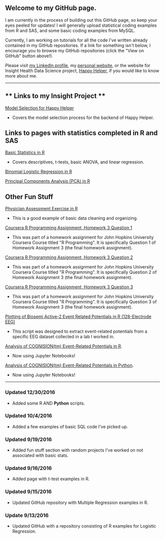## **Welcome to my GitHub page.**

I am currently in the process of building out this GitHub page, so keep your eyes peeled for updates! I will generally upload statistical coding examples from R and SAS, and some basic coding examples from MySQL.

Currently, I am working on tutorials for all the code I've written already contained in my GitHub repositories. If a link for something isn't below, I encourage you to browse my GitHub repositories (click the "View on GitHub" button above!).

Please visit [my LinkedIn profile](https://www.linkedin.com/in/michelle-tat-175542117), my [personal website](www.michelletat.com), or the website for Insight Health Data Science project, [Happy Helper](www.happyhelper.site), if you would like to know more about me.


***
## ** Links to my Insight Project ** 

[Model Selection for Happy Helper](https://github.com/mjtat/Happy-Helper-Model-Selection/blob/master/Model_Selection_Notebook.ipynb)
* Covers the model selection process for the backend of Happy Helper.

## **Links to pages with statistics completed in R and SAS**

[Basic Statistics in R](https://github.com/mjtat/Basic-Statistics-in-R-Tutorial)
* Covers descriptives, t-tests, basic ANOVA, and linear regression.

[Binomial Logistic Regression in R](https://mjtat.github.io/R-Examples-Logistic-Regression/)

[Principal Components Analysis (PCA) in R](http://mjtat.github.io/Principal-Components-Analysis-in-R/)



## **Other Fun Stuff**
[Physician Assessment Exercise in R](https://mjtat.github.io/Physician-Assessment-Exercise-in-R/)
* This is a good example of basic data cleaning and organizing.

[Coursera R Programming Assignment, Homework 3 Question 1](https://mjtat.github.io/Coursera-Programming-Assignment-Homework-3-Question-1/)

* This was part of a homework assignment for John Hopkins University Coursera Course titled "R Programming". It is specifically Question 1 of Homework Assignment 3 (the final homework assignment).

[Coursera R Programming Assignment, Homework 3 Question 2](https://mjtat.github.io/Coursera-Programming-Assignment-Homework-3-Question-2/)

* This was part of a homework assignment for John Hopkins University Coursera Course titled "R Programming". It is specifically Question 2 of Homework Assignment 3 (the final homework assignment).

[Coursera R Programming Assignment, Homework 3 Question 3]( https://mjtat.github.io/Coursera-Programming-Assignment-Homework-3-Question-3/)

* This was part of a homework assignment for John Hopkins University Coursera Course titled "R Programming". It is specifically Question 3 of Homework Assignment 3 (the final homework assignment).

[Plotting of Biosemi Active-2 Event Related Potentials in R (128-Electrode EEG)](https://github.com/mjtat/Plotting-Event-Related-Potentials-using-Biosemi-Active-2-128-Electrode-System-Data)

* This script was designed to extract event-related potentials from a specific EEG dataset collected in a lab I worked in.

[Analysis of COGNISION(tm) Event-Related Potentials in R](https://github.com/mjtat/Plotting-event-related-potentials-in-R). 

* Now using Jupyter Notebooks!

[Analysis of COGNISION(tm) Event-Related Potentials in Python](https://github.com/mjtat/Plotting-Event-Related-Potentials-in-Python). 

* Now using Jupyter Notebooks!

***
### Updated 12/30/2016
* Added some R AND **Python** scripts.

### Updated 10/4/2016
* Added a few examples of basic SQL code I've picked up.

### Updated 9/19/2016
* Added fun stuff section with random projects I've worked on not associated with basic stats.

### Updated 9/16/2016
* Added page with t-test examples in R.

### Updated 9/15/2016
* Updated GitHub repository with Multiple Regression examples in R.

### Update 9/13/2016
* Updated GitHub with a repository consisting of R examples for Logistic Regression.
